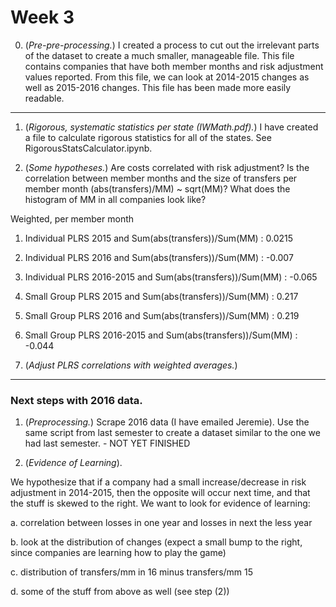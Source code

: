 # Week 3

0. (*Pre-pre-processing.*) I created a process to cut out the irrelevant parts of the dataset to create a much smaller, manageable file. This file contains companies that have both member months and risk adjustment values reported. From this file, we can look at 2014-2015 changes as well as 2015-2016 changes. This file has been made more easily readable.

- - -

1. (*Rigorous, systematic statistics per state (IWMath.pdf).*) I have created a file to calculate rigorous statistics for all of the states. See RigorousStatsCalculator.ipynb.

2. (*Some hypotheses.*) Are costs correlated with risk adjustment? Is the correlation between member months and the size of transfers per member month (abs(transfers)/MM) ~ sqrt(MM)? What does the histogram of MM in all companies look like?

Weighted, per member month

1. Individual PLRS 2015 and Sum(abs(transfers))/Sum(MM) : 0.0215

2. Individual PLRS 2016 and Sum(abs(transfers))/Sum(MM) : -0.007

3. Individual PLRS 2016-2015 and Sum(abs(transfers))/Sum(MM) : -0.065

4. Small Group PLRS 2015 and Sum(abs(transfers))/Sum(MM) : 0.217

5. Small Group PLRS 2016 and Sum(abs(transfers))/Sum(MM) : 0.219

6. Small Group PLRS 2016-2015 and Sum(abs(transfers))/Sum(MM) : -0.044



3. (*Adjust PLRS correlations with weighted averages.*)

- - - 

### Next steps with 2016 data.

1. (*Preprocessing.*) Scrape 2016 data (I have emailed Jeremie). Use the same script from last semester to create a dataset similar to the one we had last semester. - NOT YET FINISHED

3. (*Evidence of Learning*).

We hypothesize that if a company had a small increase/decrease in risk adjustment in 2014-2015, then the opposite will occur next time, and that the stuff is skewed to the right. We want to look for evidence of learning:

a. correlation between losses in one year and losses in next the less year

b. look at the distribution of changes (expect a small bump to the right, since companies are learning how to play the game)

c. distribution of transfers/mm in 16 minus transfers/mm 15

d. some of the stuff from above as well (see step (2))